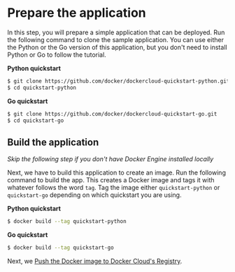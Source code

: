 <!--[metadata]>
+++
aliases = [
"/docker-cloud/getting-started/python/3_prepare_the_app/",
"/docker-cloud/getting-started/golang/3_prepare_the_app/"
]
title = "Prepare the application"
description = "Prepare the application"
keywords = ["Python, prepare, application"]
[menu.main]
parent="deploy-app"
weight=-70
+++
<![end-metadata]-->

# Prepare the application

In this step, you will prepare a simple application that can be deployed.
Run the following command to clone the sample application. You can use
either the Python or the Go version of this application, but you don't need to
install Python or Go to follow the tutorial.

**Python quickstart**

```bash
$ git clone https://github.com/docker/dockercloud-quickstart-python.git
$ cd quickstart-python
```

**Go quickstart**

```bash
$ git clone https://github.com/docker/dockercloud-quickstart-go.git
$ cd quickstart-go
```

## Build the application

*Skip the following step if you don't have Docker Engine installed locally*

Next, we have to build this application to create an image. Run the following command to build the app. This creates a Docker image and tags it with whatever follows the word `tag`. Tag the image either `quickstart-python` or `quickstart-go` depending on which quickstart you are using.

**Python quickstart**

```bash
$ docker build --tag quickstart-python
```

**Go quickstart**

```bash
$ docker build --tag quickstart-go
```

Next, we [Push the Docker image to Docker Cloud's Registry](4_push_to_cloud_registry.md).
